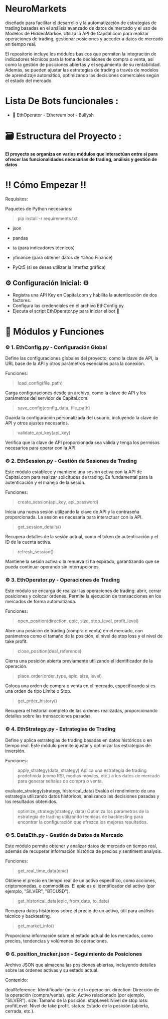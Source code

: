 # NeuroMarkets 


diseñado para facilitar el desarrollo y la automatización de estrategias de trading basadas en el análisis avanzado de datos de mercado y el uso de Modelos de HiddenMarkov. Utiliza la API de Capital.com para realizar operaciones de trading, gestionar posiciones y acceder a datos de mercado en tiempo real.

El repositorio incluye los módulos basicos que permiten la integración de indicadores técnicos para la toma de decisiones de compra o venta, así como la gestión de posiciones abiertas y el seguimiento de su rentabilidad. Además, se pueden ajustar las estrategias de trading a través de modelos de aprendizaje automático, optimizando las decisiones comerciales según el estado del mercado.

#  Lista De Bots funcionales :
- 🗿 EthOperator - Ethereum bot - Bullysh 


# 🗃️ Estructura del Proyecto : 

#### El proyecto se organiza en varios módulos que interactúan entre sí para ofrecer las funcionalidades necesarias de trading, análisis y gestión de datos


# ‼  Cómo Empezar ‼ 

Requisitos:

Paquetes de Python necesarios: 

 > pip install -r requirements.txt

- json

- pandas

- ta (para indicadores técnicos)

- yfinance (para obtener datos de Yahoo Finance)

- PyQt5 (si se desea utilizar la interfaz gráfica)


## ⚙️ Configuración Inicial: ⚙️
- Registra una API Key en Capital.com y habilita la autenticación de dos factores.
- Configura las credenciales en el archivo EthConfig.py.
- Ejecuta el script EthOperator.py para iniciar el bot 🗿


# 💽 Módulos y Funciones 

### ⚙️ 1. EthConfig.py - Configuración Global
Define las configuraciones globales del proyecto, como la clave de API, la URL base de la API y otros parámetros esenciales para la conexión.

Funciones:

>load_config(file_path)

Carga configuraciones desde un archivo, como la clave de API y los parámetros del servidor de Capital.com.

>save_config(config_data, file_path)

Guarda la configuración personalizada del usuario, incluyendo la clave de API y otros ajustes necesarios.

>validate_api_key(api_key)

Verifica que la clave de API proporcionada sea válida y tenga los permisos necesarios para operar con la API.



### ⚙️ 2. EthSession.py - Gestión de Sesiones de Trading

Este módulo establece y mantiene una sesión activa con la API de Capital.com para realizar solicitudes de trading. Es fundamental para la autenticación y el manejo de la sesión.

Funciones:

>create_session(api_key, api_password)

Inicia una nueva sesión utilizando la clave de API y la contraseña proporcionada. La sesión es necesaria para interactuar con la API.

>get_session_details()

Recupera detalles de la sesión actual, como el token de autenticación y el ID de la cuenta activa.

>refresh_session()

Mantiene la sesión activa o la renueva si ha expirado, garantizando que se pueda continuar operando sin interrupciones.


### ⚙️  3. EthOperator.py - Operaciones de Trading
Este módulo se encarga de realizar las operaciones de trading: abrir, cerrar posiciones y colocar órdenes. Permite la ejecución de transacciones en los mercados de forma automatizada.

Funciones:
>open_position(direction, epic, size, stop_level, profit_level)

Abre una posición de trading (compra o venta) en el mercado, con parámetros como el tamaño de la posición, el nivel de stop loss y el nivel de take profit.

>close_position(deal_reference)

Cierra una posición abierta previamente utilizando el identificador de la operación.

>place_order(order_type, epic, size, level)

Coloca una orden de compra o venta en el mercado, especificando si es una orden de tipo Límite o Stop.

>get_order_history()

Recupera el historial completo de las órdenes realizadas, proporcionando detalles sobre las transacciones pasadas.

### ⚙️  4.  EthStrategy.py - Estrategias de Trading
Define y aplica estrategias de trading basadas en datos históricos o en tiempo real. Este módulo permite ajustar y optimizar las estrategias de inversión.

Funciones:
>apply_strategy(data, strategy)
Aplica una estrategia de trading predefinida (como RSI, medias móviles, etc.) a los datos de mercado para generar señales de compra o venta.

evaluate_strategy(strategy, historical_data)
Evalúa el rendimiento de una estrategia utilizando datos históricos, analizando las decisiones pasadas y los resultados obtenidos.

>optimize_strategy(strategy, data)
Optimiza los parámetros de la estrategia de trading utilizando técnicas de backtesting para encontrar la configuración que ofrezca los mejores resultados.

### ⚙️ 5. DataEth.py - Gestión de Datos de Mercado
Este módulo permite obtener y analizar datos de mercado en tiempo real, además de recuperar información histórica de precios y sentiment analysis.

Funciones:
>get_real_time_data(epic)

Obtiene el precio en tiempo real de un activo específico, como acciones, criptomonedas, o commodities. El epic es el identificador del activo (por ejemplo, "SILVER", "BTCUSD").

>get_historical_data(epic, from_date, to_date)

Recupera datos históricos sobre el precio de un activo, útil para análisis técnico y backtesting.

>get_market_info()

Proporciona información sobre el estado actual de los mercados, como precios, tendencias y volúmenes de operaciones.


### ⚙️  6. position_tracker.json - Seguimiento de Posiciones
Archivo JSON que almacena las posiciones abiertas, incluyendo detalles sobre las órdenes activas y su estado actual.

Contenido:

dealReference: Identificador único de la operación.
direction: Dirección de la operación (compra/venta).
epic: Activo relacionado (por ejemplo, "SILVER").
size: Tamaño de la posición.
stopLevel: Nivel de stop loss.
profitLevel: Nivel de take profit.
status: Estado de la posición (abierta, cerrada, etc.).




